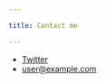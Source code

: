 ```yaml
---

title: Contact me

---
```


* [Twitter](https://twitter.com/IoannisAntypas)
* [user@example.com](mailto:antypas.ioannis@gmail.com)
